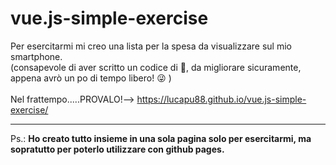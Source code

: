 # vue.js-simple-exercise
Per esercitarmi mi creo una lista per la spesa da visualizzare sul mio smartphone.<br>
(consapevole di aver scritto un codice di :shit:, da migliorare sicuramente, appena avrò un po di tempo libero! :stuck_out_tongue_winking_eye: )<br><br>
Nel frattempo.....PROVALO!-->  https://lucapu88.github.io/vue.js-simple-exercise/<br><hr>
Ps.: **Ho creato tutto insieme in una sola pagina solo per esercitarmi, ma sopratutto per poterlo utilizzare con github pages.**
